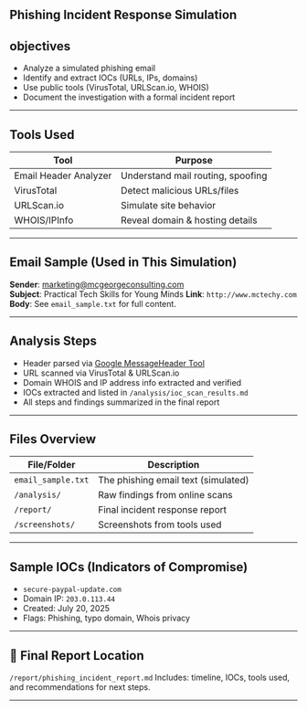 ## Phishing Incident Response Simulation

## objectives

- Analyze a simulated phishing email
- Identify and extract IOCs (URLs, IPs, domains)
- Use public tools (VirusTotal, URLScan.io, WHOIS)
- Document the investigation with a formal incident report

---

##  Tools Used

| Tool        | Purpose                             |
|-------------|-------------------------------------|
| Email Header Analyzer | Understand mail routing, spoofing |
| VirusTotal  | Detect malicious URLs/files         |
| URLScan.io  | Simulate site behavior              |
| WHOIS/IPInfo | Reveal domain & hosting details     |

---

##  Email Sample (Used in This Simulation)

**Sender**: <marketing@mcgeorgeconsulting.com>  
**Subject**: Practical Tech Skills for Young Minds
**Link**: `http://www.mctechy.com`  
**Body**: See `email_sample.txt` for full content.

---

## Analysis Steps

- Header parsed via [Google MessageHeader Tool](https://toolbox.googleapps.com/apps/messageheader/)
- URL scanned via VirusTotal & URLScan.io
- Domain WHOIS and IP address info extracted and verified
- IOCs extracted and listed in `/analysis/ioc_scan_results.md`
- All steps and findings summarized in the final report

---

##  Files Overview

| File/Folder       | Description                             |
|-------------------|-----------------------------------------|
| `email_sample.txt`| The phishing email text (simulated)     |
| `/analysis/`      | Raw findings from online scans          |
| `/report/`        | Final incident response report          |
| `/screenshots/`   | Screenshots from tools used             |

---

##  Sample IOCs (Indicators of Compromise)

- `secure-paypal-update.com`
- Domain IP: `203.0.113.44`
- Created: July 20, 2025
- Flags: Phishing, typo domain, Whois privacy

---

## 📄 Final Report Location

`/report/phishing_incident_report.md`
Includes: timeline, IOCs, tools used, and recommendations for next steps.

---
